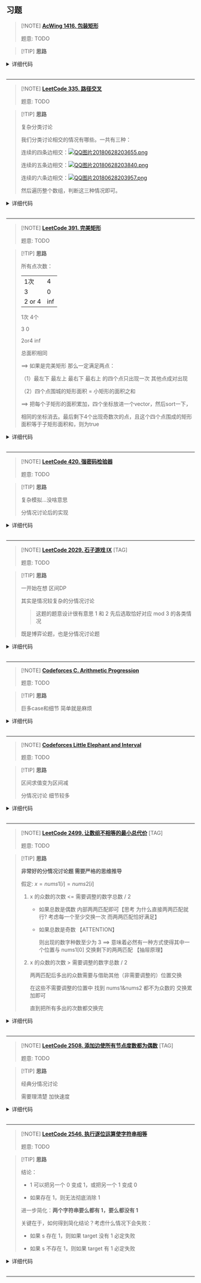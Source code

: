 ## 习题

> [!NOTE] **[AcWing 1416. 包装矩形](https://www.acwing.com/problem/content/1418/)**
> 
> 题意: TODO

> [!TIP] **思路**
> 
> 

<details>
<summary>详细代码</summary>
<!-- tabs:start -->

##### **C++**

```cpp
#include <bits/stdc++.h>
using namespace std;

using PII = pair<int, int>;
#define x first
#define y second

const int N = 4;

PII rt[N];
int p[N] = {0, 1, 2, 3};
vector<PII> ans;

// 宽 高
void update(int a, int b) {
    if (a > b) swap(a, b);
    if (ans.empty() || a * b < ans[0].x * ans[0].y) ans = {{a, b}};
    else if (a * b == ans[0].x * ans[0].y) ans.push_back({a, b});
}

void work() {
    auto a = rt[p[0]], b = rt[p[1]], c = rt[p[2]], d = rt[p[3]];
    update(a.x + b.x + c.x + d.x, max(a.y, max(b.y, max(c.y, d.y))));
    update(max(a.x + b.x + c.x, d.x), d.y + max(a.y, max(b.y, c.y)));
    update(max(a.x + b.x, d.x) + c.x, max(max(a.y, b.y) + d.y, c.y));
    update(a.x + d.x + max(b.x, c.x), max(a.y, max(d.y, b.y + c.y)));
    update(max(a.x, d.x) + b.x + c.x, max(b.y, max(c.y, a.y + d.y)));
    if (b.x >= a.x && c.y >= b.y) {
        // 最后一种情况 最右侧底部的方块u较矮
        if (c.y < a.y + b.y) {
            if (d.x + a.x <= b.x + c.x)
                update(b.x + c.x, max(a.y + b.y, c.y + d.y));
        } else update(max(d.x, b.x + c.x), c.y + d.y);
    }
}

int main() {
    for (int i = 0; i < 4; ++ i ) cin >> rt[i].x >> rt[i].y;
    
    // 4 * 3 * 2 * 1 = 24 全排列
    for (int i = 0; i < 24; ++ i ) {
        // 每个矩形是否翻转
        for (int j = 0; j < 16; ++ j ) {
            for (int k = 0; k < 4; ++ k )
                if (j >> k & 1)
                    swap(rt[p[k]].x, rt[p[k]].y);
            work();
            for (int k = 0; k < 4; ++ k )
                if (j >> k & 1)
                    swap(rt[p[k]].x, rt[p[k]].y);
        }
        next_permutation(p, p + 4);
    }
    
    sort(ans.begin(), ans.end());
    ans.erase(unique(ans.begin(), ans.end()), ans.end());
    
    cout << ans[0].x * ans[0].y << endl;
    for (auto & a : ans) cout << a.x << ' ' << a.y << endl;
    
    return 0;
}
```

##### **Python**

```python

```

<!-- tabs:end -->
</details>

<br>

* * *

> [!NOTE] **[LeetCode 335. 路径交叉](https://leetcode-cn.com/problems/self-crossing/)**
> 
> 题意: TODO

> [!TIP] **思路**
> 
> 复杂分类讨论
>
> 我们分类讨论相交的情况有哪些。一共有三种：
>
> 连续的四条边相交：[![QQ图片20180628203655.png](https://camo.githubusercontent.com/5405978e0e0ab8b6bd68a103493561abb0b50a4f105def1458c05c0ba2690ee2/68747470733a2f2f7777772e616377696e672e636f6d2f6d656469612f61727469636c652f696d6167652f323031382f30362f32382f315f303933343038313237612d515125453525394225424525453725383925383732303138303632383230333635352e706e67)](https://camo.githubusercontent.com/5405978e0e0ab8b6bd68a103493561abb0b50a4f105def1458c05c0ba2690ee2/68747470733a2f2f7777772e616377696e672e636f6d2f6d656469612f61727469636c652f696d6167652f323031382f30362f32382f315f303933343038313237612d515125453525394225424525453725383925383732303138303632383230333635352e706e67)
>
> 连续的五条边相交：[![QQ图片20180628203840.png](https://camo.githubusercontent.com/50cdd44527f26c43314bd62d6b80be6e9389498a418926e1d4cf1de1910f8d87/68747470733a2f2f7777772e616377696e672e636f6d2f6d656469612f61727469636c652f696d6167652f323031382f30362f32382f315f333566326431663837612d515125453525394225424525453725383925383732303138303632383230333834302e706e67)](https://camo.githubusercontent.com/50cdd44527f26c43314bd62d6b80be6e9389498a418926e1d4cf1de1910f8d87/68747470733a2f2f7777772e616377696e672e636f6d2f6d656469612f61727469636c652f696d6167652f323031382f30362f32382f315f333566326431663837612d515125453525394225424525453725383925383732303138303632383230333834302e706e67)
>
> 连续的六条边相交：[![QQ图片20180628203957.png](https://camo.githubusercontent.com/9f7c299ccc9d45556b61f1559726b26793b07db7fec004e889ede44ba95cfc66/68747470733a2f2f7777772e616377696e672e636f6d2f6d656469612f61727469636c652f696d6167652f323031382f30362f32382f315f363433353638666137612d515125453525394225424525453725383925383732303138303632383230333935372e706e67)](https://camo.githubusercontent.com/9f7c299ccc9d45556b61f1559726b26793b07db7fec004e889ede44ba95cfc66/68747470733a2f2f7777772e616377696e672e636f6d2f6d656469612f61727469636c652f696d6167652f323031382f30362f32382f315f363433353638666137612d515125453525394225424525453725383925383732303138303632383230333935372e706e67)
>
> 然后遍历整个数组，判断这三种情况即可。

<details>
<summary>详细代码</summary>
<!-- tabs:start -->

##### **C++**

```cpp
class Solution {
public:
    bool isSelfCrossing(vector<int>& x) {
        int n = x.size();
        if (n <= 3) return false;
        for (int i = 3; i < n; i ++ ) {
            if (x[i - 1] <= x[i - 3] && x[i] >= x[i - 2]) return true;
            if (i >= 4 && x[i - 3] == x[i - 1] && x[i] + x[i - 4] >= x[i - 2]) return true;
            if (i >= 5 && x[i - 3] >= x[i - 1] && x[i - 1] + x[i - 5] >= x[i - 3] && x[i - 2] >= x[i - 4] && x[i - 4] + x[i] >= x[i - 2])
                return true;
        }
        return false;
    }
};
```

##### **Python**

```python

```

<!-- tabs:end -->
</details>

<br>

* * *

> [!NOTE] **[LeetCode 391. 完美矩形](https://leetcode-cn.com/problems/perfect-rectangle/)**
> 
> 题意: TODO

> [!TIP] **思路**
>
> 所有点次数：
>
> |        |      |
> | ------ | ---- |
> | 1次    | 4    |
> | 3      | 0    |
> | 2 or 4 | inf  |
>
> 1次 4个
>
> 3   0
>
> 2or4 inf
>
> 总面积相同
>
> ==> 如果是完美矩形 那么一定满足两点：
>
> （1）最左下 最左上 最右下 最右上 的四个点只出现一次 其他点成对出现 
>
> （2）四个点围城的矩形面积 = 小矩形的面积之和
>
> ==> 把每个子矩形的面积累加，四个坐标放进一个vector，然后sort一下，
>
> 相同的坐标消去。最后剩下4个出现奇数次的点，且这个四个点围成的矩形面积等于子矩形面积和，则为true


<details>
<summary>详细代码</summary>
<!-- tabs:start -->

##### **C++**

```cpp
class Solution {
public:
    bool isRectangleCover(vector<vector<int>>& rectangles) {
        map<pair<int, int>, int> cnt;
        typedef long long LL;
        LL sum = 0;
        for (auto x : rectangles) {
            LL x1 = x[0], y1 = x[1], x2 = x[2], y2 = x[3];
            ++ cnt[{x1, y1}], ++ cnt[{x1, y2}];
            ++ cnt[{x2, y1}], ++ cnt[{x2, y2}];
            sum += (x2 - x1) * (y2 - y1);
        }
        vector<vector<int>> res;
        for (auto & [k, v] : cnt)
            if (v == 1) res.push_back({k.first, k.second});
            else if (v == 3) return false;
            else if (v > 4) return false;
        if (res.size() != 4) return false;
        sort(res.begin(), res.end());
        return sum == (LL)(res[3][0] - res[0][0]) * (res[3][1] - res[0][1]);
    }
};
```

##### **Python**

```python

```

<!-- tabs:end -->
</details>

<br>

* * *

> [!NOTE] **[LeetCode 420. 强密码检验器](https://leetcode-cn.com/problems/strong-password-checker/)**
> 
> 题意: TODO

> [!TIP] **思路**
> 
> 复杂模拟...没啥意思
> 
> 分情况讨论后的实现

<details>
<summary>详细代码</summary>
<!-- tabs:start -->

##### **C++**

```cpp
class Solution {
public:
    int strongPasswordChecker(string s) {
        int a = 0, b = 0, c = 0, n = s.size(), k = 0;
        for (auto x: s) {
            if (x >= '0' && x <= '9') a = 1;
            else if (x >= 'a' && x <= 'z') b = 1;
            else if (x >= 'A' && x <= 'Z') c = 1;
        }
        k = a + b + c;
        if (n < 6) return max(6 - n, 3 - k);
        else {
            int p = 0;
            int d[3] = {0};
            // 1. 不能连续出现三次 否则必然需要每3个改一次
            //  推导知修改的步数最小 也即修改是最优操作
            //  插入: (k-1)/2 删除: k-2 修改: k/3
            for (int i = 0; i < s.size(); i ++ ) {
                int j = i;
                while (j < s.size() && s[j] == s[i]) j ++ ;
                // 1.1 取值
                int t = j - i;
                p += t / 3;
                // 1.2 所有长度大于等与3的连续段
                // 因为显然有 t/3 是向下取整
                // 故优先把余0的干掉,其次余1的,再次余2的
                if (t >= 3) d[t % 3] ++ ;
                // 更新 i
                i = j - 1;
            }
            if (n <= 20) return max(p, 3 - k);

            // 2. 还需要删
            //  则此时希望尽可能的用删除来覆盖1.1中的修改操作
            int del = n - 20, res = del;
            if (d[0] && del > 0) {
                // 删1个，同时使p减少相同数量
                int t = min(d[0], del);
                del -= t;
                p -= t;
            }
            if (d[1] && del > 0) {
                // 删2个，同时使p减少一半数量
                int t = min(d[1] * 2, del);
                del -= t;
                p -= t / 2;
            }
            if (p && del > 0) {
                // 特殊
                // 删3个
                int t = min(p * 3, del);
                p -= t / 3;
            }
            return res + max(p, 3 - k);
        }
    }
};
```

##### **Python**

```python

```

<!-- tabs:end -->
</details>

<br>

* * *

> [!NOTE] **[LeetCode 2029. 石子游戏 IX](https://leetcode-cn.com/problems/stone-game-ix/)** [TAG]
> 
> 题意: TODO

> [!TIP] **思路**
> 
> 一开始在想 区间DP
> 
> 其实是情况较复杂的分情况讨论
> 
> > 这题的题意设计很有意思 1 和 2 先后选取恰好对应 mod 3 的各类情况
> 
> 既是博弈论题，也是分情况讨论题

<details>
<summary>详细代码</summary>
<!-- tabs:start -->

##### **C++**

```cpp
class Solution {
public:
    bool stoneGameIX(vector<int>& stones) {
        int s[3] = {0, 0, 0};
        for (int i : stones)
            s[i % 3] ++ ;
        
        // s[0] 仅用作换手
        
        // 当 s[0] 为偶数，显然消除换手，只考虑 s[1] s[2] 即可
        // 如果 s[1] s[2] 任一为 0，则 alice 必败
        // ==> 分情况讨论
        //      s[1] = 0: alice 只能取 2 后面 bob 跟着取 2
        //                      后面 [取光] 或 [alice 三的倍数] 必败
        //      s[2] = 0: alice 只能取 1 后面 bob 跟着取 1
        //                      同理
        // 否则必胜
        if (s[0] % 2 == 0)
            return s[1] != 0 && s[2] != 0;
        
        // s[0] % 2 == 1 必然有一次换手
        // ==> 分情况讨论
        //      s[1] = s[2]: 则相当于 bob 先手选 s[1] s[2]
        //                   alice 为了跟上 bob 必须跟着取 最终取到最后石子(三的倍数) 必败
        //      abs(s[1] - s[2]) <= 2:  不管 alice 先取哪个 bob 都可以换手
        //                              最终石子取完 必败
        //      abs(s[1] - s[2]) > 2:   alice 取较多的 最终 bob 会到达三的倍数的情况 必胜
        return abs(s[1] - s[2]) > 2;
    }
};
```

##### **Python**

```python

```

<!-- tabs:end -->
</details>

<br>

* * *

> [!NOTE] **[Codeforces C. Arithmetic Progression](http://codeforces.com/problemset/problem/382/C)**
> 
> 题意: TODO

> [!TIP] **思路**
> 
> 巨多case和细节 简单就是麻烦

<details>
<summary>详细代码</summary>
<!-- tabs:start -->

##### **C++**

```cpp
// Problem: C. Arithmetic Progression
// Contest: Codeforces - Codeforces Round #224 (Div. 2)
// URL: http://codeforces.com/problemset/problem/382/C
// Memory Limit: 256 MB
// Time Limit: 1000 ms

#include <bits/stdc++.h>
using namespace std;

const int N = 100010;

int n;
int a[N];

using PII = pair<int, int>;

bool check(unordered_map<int, int>& S) {
    vector<PII> ve;
    for (auto& [k, v] : S)
        ve.push_back({k, v});
    sort(ve.begin(), ve.end());
    // 第三个条件
    // http://codeforces.com/contest/382/submission/110983876
    return ve[0].first == 0 || ve[1].second > 1 ||
           ve[1].first != ve[0].first * 2;
}

int main() {
    cin >> n;
    for (int i = 0; i < n; ++i)
        cin >> a[i];
    sort(a, a + n);

    if (n < 2)
        cout << -1 << endl;
    else if (n == 2) {
        int d = a[1] - a[0];
        if (d == 0) {
            cout << 1 << endl << a[0] << endl;
        } else if (d % 2 == 0) {
            cout << 3 << endl;
            cout << a[0] - d << ' ' << a[0] + d / 2 << ' ' << a[1] + d << endl;
        } else {
            cout << 2 << endl;
            cout << a[0] - d << ' ' << a[1] + d << endl;
        }
    } else {
        // n >= 3
        unordered_map<int, int> S;
        for (int i = 1; i < n; ++i)
            S[a[i] - a[i - 1]]++;
        if (S.size() > 2 || S.size() == 2 && check(S))
            cout << 0 << endl;
        else {
            int d = a[1] - a[0], d2 = d, p = 1;
            for (int i = 2; i < n; ++i) {
                d2 = a[i] - a[i - 1];
                p = i;
                if (d2 != d)
                    break;
            }

            if (d > d2) {
                cout << 1 << endl;
                cout << a[0] + d2 << endl;
            } else if (d < d2) {
                cout << 1 << endl;
                cout << a[p - 1] + d << endl;
            } else {
                // http://codeforces.com/contest/382/submission/110983324
                if (d) {
                    cout << 2 << endl;
                    cout << a[0] - d << ' ' << a[n - 1] + d << endl;
                } else {
                    cout << 1 << endl;
                    cout << a[0] << endl;
                }
            }
        }
    }

    return 0;
}
```

##### **Python**

```python

```

<!-- tabs:end -->
</details>

<br>

* * *

> [!NOTE] **[Codeforces Little Elephant and Interval](http://codeforces.com/problemset/problem/204/A)**
> 
> 题意: TODO

> [!TIP] **思路**
> 
> 区间求值变为区间减
> 
> 分情况讨论 细节较多

<details>
<summary>详细代码</summary>
<!-- tabs:start -->

##### **C++**

```cpp
// Problem: A. Little Elephant and Interval
// Contest: Codeforces - Codeforces Round #129 (Div. 1)
// URL: https://codeforces.com/problemset/problem/204/A
// Memory Limit: 256 MB
// Time Limit: 2000 ms

#include <bits/stdc++.h>
using namespace std;

using LL = long long;
const static int N = 19;

LL l, r;

LL c[N], p[N];

void init() {
    p[0] = 1;
    for (int i = 1; i < N; ++i)
        p[i] = p[i - 1] * 10;

    c[1] = 10, c[2] = 9;
    for (int i = 3; i < N; ++i)
        c[i] = p[i - 2] * 9;
}

LL f(LL x) {
    if (x == 0)
        return 1;  // f[1] = 10
    string s = to_string(x);
    int n = s.size();

    LL ret = 0;
    for (int i = 1; i < n; ++i)
        ret += c[i];

    if (n > 2) {
        for (int i = 1; i < s[0] - '0'; ++i)
            ret += p[n - 2];
        LL t = stoll(s.substr(1, n - 2));
        if (s[0] > s[n - 1])
            ret += t;
        else
            ret += t + 1;
    } else if (n == 2) {
        if (s[0] > s[n - 1])
            ret += s[0] - '0' - 1;
        else
            ret += s[0] - '0';
    } else
        ret += s[0] - '0' + 1;
    return ret;
}

int main() {
    init();

    cin >> l >> r;

    cout << f(r) - f(l - 1) << endl;

    return 0;
}
```

##### **C++ 更简单**

```cpp
// Problem: A. Little Elephant and Interval
// Contest: Codeforces - Codeforces Round #129 (Div. 1)
// URL: https://codeforces.com/problemset/problem/204/A
// Memory Limit: 256 MB
// Time Limit: 2000 ms

#include <bits/stdc++.h>
using namespace std;

using LL = long long;

LL l, r;

LL f(LL x) {
    if (x < 10)
        return x;
    string s = to_string(x);
    // 可以想到对于一个大的范围，中间的数中，每十个数中会有一个满足要求。
    // 故中间直接计算，再加 9 表示首位的数值可能性
    LL base = (x / 10 + 9);
    // 首>尾 减一
    return base - (s[0] > s.back());
}

int main() {
    cin >> l >> r;

    cout << f(r) - f(l - 1) << endl;

    return 0;
}
```

##### **Python**

```python

```

<!-- tabs:end -->
</details>

<br>

* * *

> [!NOTE] **[LeetCode 2499. 让数组不相等的最小总代价](https://leetcode.cn/problems/minimum-total-cost-to-make-arrays-unequal/)** [TAG]
> 
> 题意: TODO

> [!TIP] **思路**
> 
> **非常好的分情况讨论题 需要严格的思维推导**
> 
> 假定: $x = nums1[i] = nums2[i]$
> 
> 1. x 的众数的次数 <= 需要调整的数字总数 / 2
> 
>    - 如果总数是偶数 内部两两匹配即可【思考 为什么直接两两匹配就行? 考虑每一个至少交换一次 而两两匹配恰好满足】
> 
>    - 如果总数是奇数 【ATTENTION】
>         
>      则出现的数字种数至少为 3 ==> 意味着必然有一种方式使得其中一个位置与 nums1[0] 交换剩下的两两匹配 【抽屉原理】
> 
> 2. x 的众数的次数 > 需要调整的数字总数 / 2
> 
>    两两匹配后多出的众数需要与借助其他（非需要调整的）位置交换
> 
>    在这些不需要调整的位置中 找到 nums1&nums2 都不为众数的 交换累加即可
> 
>    直到把所有多出的次数都交换完

<details>
<summary>详细代码</summary>
<!-- tabs:start -->

##### **C++**

```cpp
class Solution {
public:
    // 分情况讨论
    // x = nums1[i] = nums2[i]
    // 1. x 的众数的次数 <= 需要调整的数字总数 / 2
    //     1.1 如果总数是偶数 内部两两匹配即可【思考 为什么直接两两匹配就行? 考虑每一个至少交换一次 而两两匹配恰好满足】
    //     1.2 如果总数是奇数 【ATTENTION】
    //         则出现的数字种数至少为 3 ==> 意味着必然有一种方式使得其中一个位置与 nums1[0] 交换剩下的两两匹配 【抽屉原理】
    // 2. x 的众数的次数 > 需要调整的数字总数 / 2
    //     两两匹配后多出的众数需要与借助其他（非需要调整的）位置交换
    //     在这些不需要调整的位置中 找到 nums1&nums2 都不为种数的 交换累加即可
    //     直到把所有多出的次数都交换完
    
    using LL = long long;
    const static int N = 1e5 + 10;
    
    int c[N];
    
    long long minimumTotalCost(vector<int>& nums1, vector<int>& nums2) {
        int n = nums1.size();
        
        memset(c, 0, sizeof c);
        int cnt = 0, mode = 0, mode_cnt = 0;
        LL res = 0;
        for (int i = 0; i < n; ++ i )
            if (nums1[i] == nums2[i]) {
                int x = nums1[i];
                cnt ++ ;            // 需要调整的位置 ++
                c[x] ++ ;           // 出现的数量 ++
                if (c[x] > mode_cnt)
                    // 更新众数及众数出现的数量
                    mode = x, mode_cnt = c[x];
                
                // 必不可少的代价
                res += i;
            }
        
        // 计算除了内部两两消化之外，还需借助其他位置的数量
        // 如果众数数量未过半，则 t <= 0 可以直接跳过后续计算流程
        int t = mode_cnt - (cnt - mode_cnt);
        for (int i = 0; i < n && t > 0; ++ i )
            // 合法的可借助的位置
            if (nums1[i] != nums2[i]) {
                if (nums1[i] != mode && nums2[i] != mode) {
                    res += i;
                    t -- ;
                }
            }
        
        // 如果还有未处理的
        if (t > 0)
            return -1;
        return res;
    }
};
```

##### **Python**

```python

```

<!-- tabs:end -->
</details>

<br>

* * *

> [!NOTE] **[LeetCode 2508. 添加边使所有节点度数都为偶数](https://leetcode.cn/problems/add-edges-to-make-degrees-of-all-nodes-even/)** [TAG]
> 
> 题意: TODO

> [!TIP] **思路**
> 
> 经典分情况讨论
> 
> 需要理清楚 加快速度

<details>
<summary>详细代码</summary>
<!-- tabs:start -->

##### **C++**

```cpp
class Solution {
public:
    // 思考:
    // +0 => 原图已经都是偶数
    // +1 => 原图恰好两个奇数, 且加完无重边
    // +2 => 4个度数分配 [1, 1, 1, 1] or [1, 1, 2]
    const static int N = 1e5 + 10;
    
    unordered_set<int> es[N];
    int d[N];
    
    bool has_edge(int a, int b) {
        return es[a].find(b) != es[a].end();
    }
    
    bool isPossible(int n, vector<vector<int>>& edges) {
        for (auto & e : edges)
            es[e[0]].insert(e[1]), es[e[1]].insert(e[0]), d[e[0]] ++ , d[e[1]] ++ ;
        
        vector<int> xs;
        for (int i = 1; i <= n; ++ i )
            if (d[i] & 1)
                xs.push_back(i);
        
        // +0
        {
            if (xs.empty())
                return true;
        }
        
        // +1
        {
            if (xs.size() == 2) {
                // 只要没有重边即可
                if (!has_edge(xs[0], xs[1]))
                    return true;
                // ATTENTION ==> 有重边则只要有个其他偶数边即可
                // 此时 has_edge 一定为 true，则需要让这两个点与其他点相连 且连接的点不应该出现在二者并集中
                for (int i = 1; i <= n; ++ i ) {
                    if (i == xs[0] || i == xs[1])
                        continue;
                    if (has_edge(xs[0], i) || has_edge(xs[1], i))
                        continue;
                    return true;
                }
            }
        }
        
        // +2
        {
            if (xs.size() == 4) {
                /*
                for (int i = 0; i < 4; ++ i )
                    for (int j = i + 1; j < 4; ++ j ) {
                        int a = xs[i], b = xs[j], c = -1, d = -1;
                        for (int k = 0; k < 4; ++ k )
                            if (k != i && k != j) {
                                if (c == -1)
                                    c = xs[k];
                                else
                                    d = xs[k];
                            }
                        
                        if (!has_edge(a, b) && !has_edge(c, d)) {
                            return true;
                        }
                    }
                */
                // 枚举过程可以优化
                int a = xs[0], b = xs[1], c = xs[2], d = xs[3];
                if (!has_edge(a, b) && !has_edge(c, d) ||
                    !has_edge(a, c) && !has_edge(b, d) ||
                    !has_edge(a, d) && !has_edge(b, c))
                    return true;
            }
        }
        
        return false;
    }
};
```

##### **Python**

```python

```

<!-- tabs:end -->
</details>

<br>

* * *

> [!NOTE] **[LeetCode 2546. 执行逐位运算使字符串相等](https://leetcode.cn/problems/apply-bitwise-operations-to-make-strings-equal/)**
> 
> 题意: TODO

> [!TIP] **思路**
> 
> 结论：
> 
> - 1 可以把另一个 0 变成 1，或把另一个 1 变成 0
>
> - 如果存在 1，则无法彻底消除 1
>
> 进一步简化：**两个字符串要么都有 1，要么都没有 1**
> 
> 关键在于，如何得到简化结论？考虑什么情况下会失败：
>
> - 如果 s 存在 1，则如果 target 没有 1 必定失败
>
> - 如果 s 不存在 1，则如果 target 有 1 必定失败

<details>
<summary>详细代码</summary>
<!-- tabs:start -->

##### **C++**

```cpp
class Solution {
public:
    // 0, 0 => 0, 0
    // 0, 1 => 1, 1
    // 1, 0 => 1, 1
    // 1, 1 => 1, 0 | 0, 1
    
    // 结论：1 可以把另一个 0 变成 1，或把另一个 1 变成 0
    //      但是无法彻底消除 1
    
    bool hasC(string & s, char c) {
        for (auto t : s)
            if (t == c)
                return true;
        return false;
    }
    
    bool makeStringsEqual(string s, string target) {
        bool f = hasC(s, '1');
        for (int i = 0; i < s.size(); ++ i )
            if (s[i] != target[i]) {
                // 如果有 1 则可以转换，不管是哪一个 1
                if (!f)
                    return false;
            }
        // 无法彻底消除 1
        if (f && !hasC(target, '1'))
            return false;
        return true;
    }
};
```

##### **C++ 简化**

```cpp
class Solution {
public:
    bool hasC(string & s, char c) {
        for (auto t : s)
            if (t == c)
                return true;
        return false;
    }

    bool makeStringsEqual(string s, string target) {
        return hasC(s, '1') == hasC(target, '1');
    }
};
```

##### **Python**

```python

```

<!-- tabs:end -->
</details>

<br>

* * *